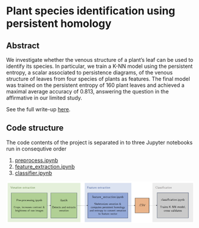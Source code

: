 # Plant species identification using persistent homology

## Abstract

We investigate whether the venous structure of a plant’s leaf can be used to identify its species. In particular, we train a K-NN model using the persistent entropy, a scalar associated to persistence diagrams, of the venous structure of leaves from four species of plants as features. The final model was trained on the persistent entropy of 160 plant leaves and achieved a maximal average accuracy of 0.813, answering the question in the affirmative in our limited study.

See the full write-up [here](report.pdf).

## Code structure

The code contents of the project is separated in to three Jupyter notebooks run in consequtive order

1. [preprocess.ipynb](preprocess.ipynb)
2. [feature_extraction.ipynb](feature_extraction.ipynb)
3. [classifier.ipynb](classifier.ipynb)

![flowchart of code](images/flowchart.png)
